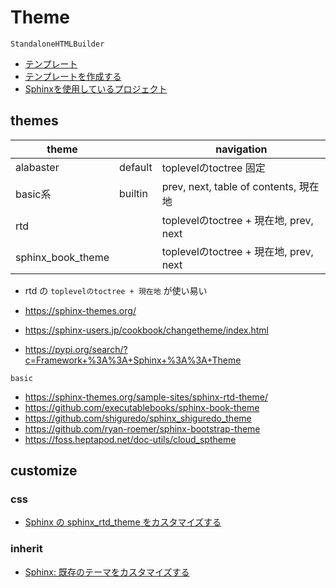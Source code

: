 # Theme

`StandaloneHTMLBuilder`

-   [テンプレート](https://www.sphinx-doc.org/ja/master/templating.html)
-   [テンプレートを作成する](https://sphinx-users.jp/cookbook/makingwebsite/template.html)
-   [Sphinxを使用しているプロジェクト](https://www.sphinx-doc.org/ja/master/examples.html)

## themes

| theme             |         | navigation                         |
| ----------------- | ------- | ---------------------------------- |
| alabaster         | default | toplevelのtoctree 固定                |
| basic系            | builtin | prev, next, table of contents, 現在地 |
| rtd               |         | toplevelのtoctree + 現在地, prev, next |
| sphinx_book_theme |         | toplevelのtoctree + 現在地, prev, next |

-   rtd の `toplevelのtoctree + 現在地` が使い易い


-   <https://sphinx-themes.org/>
-   <https://sphinx-users.jp/cookbook/changetheme/index.html>
-   <https://pypi.org/search/?c=Framework+%3A%3A+Sphinx+%3A%3A+Theme>

```{toctree}
basic
```

-   <https://sphinx-themes.org/sample-sites/sphinx-rtd-theme/>
-   <https://github.com/executablebooks/sphinx-book-theme>
-   <https://github.com/shiguredo/sphinx_shiguredo_theme>
-   <https://github.com/ryan-roemer/sphinx-bootstrap-theme>
-   <https://foss.heptapod.net/doc-utils/cloud_sptheme>

## customize

### css

-   [Sphinx の sphinx_rtd_theme をカスタマイズする](https://kuttsun.blogspot.com/2016/11/sphinx-sphinxrtdtheme.html)

### inherit

-   [Sphinx: 既存のテーマをカスタマイズする](https://blog.amedama.jp/entry/2016/01/06/122931)
